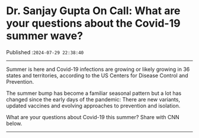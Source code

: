 # Dr. Sanjay Gupta On Call: What are your questions about the Covid-19 summer wave?

Published :`2024-07-29 22:38:40`

---

Summer is here and Covid-19 infections are growing or likely growing in 36 states and territories, according to the US Centers for Disease Control and Prevention.

The summer bump has become a familiar seasonal pattern but a lot has changed since the early days of the pandemic: There are new variants, updated vaccines and evolving approaches to prevention and isolation.

What are your questions about Covid-19 this summer? Share with CNN below.

---

